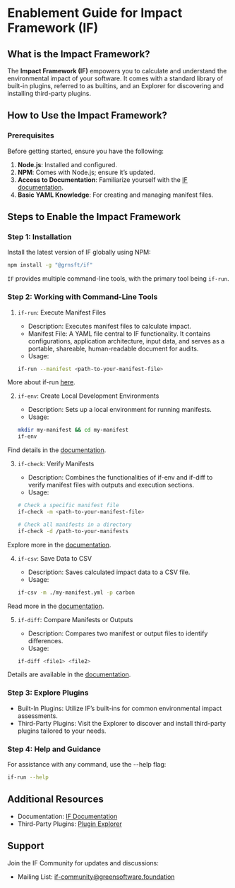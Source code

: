 # Enablement Guide for Impact Framework (IF)

## What is the Impact Framework?

The **Impact Framework (IF)** empowers you to calculate and understand the environmental impact of your software. It comes with a standard library of built-in plugins, referred to as builtins, and an Explorer for discovering and installing third-party plugins.

## How to Use the Impact Framework?

### Prerequisites

Before getting started, ensure you have the following:

1. **Node.js**: Installed and configured.
2. **NPM**: Comes with Node.js; ensure it’s updated.
3. **Access to Documentation**: Familiarize yourself with the [IF documentation](https://if.greensoftware.foundation/).
4. **Basic YAML Knowledge**: For creating and managing manifest files.

## Steps to Enable the Impact Framework

### Step 1: Installation

Install the latest version of IF globally using NPM:

```sh
npm install -g "@grnsft/if"
```

`IF` provides multiple command-line tools, with the primary tool being `if-run`.

### Step 2: Working with Command-Line Tools

1. `if-run`: Execute Manifest Files

   - Description: Executes manifest files to calculate impact.
   - Manifest File: A YAML file central to IF functionality. It contains configurations, application architecture, input data, and serves as a portable, shareable, human-readable document for audits.
   - Usage:

   ```sh
   if-run --manifest <path-to-your-manifest-file>
   ```

More about if-run [here](https://if.greensoftware.foundation/reference/cli#if-run).

2. `if-env`: Create Local Development Environments

   - Description: Sets up a local environment for running manifests.
   - Usage:

   ```sh
   mkdir my-manifest && cd my-manifest
   if-env
   ```

Find details in the [documentation](https://if.greensoftware.foundation/reference/cli#if-env).

3. `if-check`: Verify Manifests

   - Description: Combines the functionalities of if-env and if-diff to verify manifest files with outputs and execution sections.
   - Usage:

   ```sh
   # Check a specific manifest file
   if-check -m <path-to-your-manifest-file>

   # Check all manifests in a directory
   if-check -d /path-to-your-manifests
   ```

Explore more in the [documentation](https://if.greensoftware.foundation/reference/cli#if-check).

4. `if-csv`: Save Data to CSV

   - Description: Saves calculated impact data to a CSV file.
   - Usage:

   ```sh
   if-csv -m ./my-manifest.yml -p carbon
   ```

Read more in the [documentation](https://if.greensoftware.foundation/reference/cli#if-csv).

5. `if-diff`: Compare Manifests or Outputs

   - Description: Compares two manifest or output files to identify differences.
   - Usage:

   ```sh
   if-diff <file1> <file2>
   ```

Details are available in the [documentation](https://if.greensoftware.foundation/reference/cli#if-diff).

### Step 3: Explore Plugins

- Built-In Plugins: Utilize IF’s built-ins for common environmental impact assessments.
- Third-Party Plugins: Visit the Explorer to discover and install third-party plugins tailored to your needs.

### Step 4: Help and Guidance

For assistance with any command, use the --help flag:

```sh
if-run --help
```

## Additional Resources

- Documentation: [IF Documentation](https://if.greensoftware.foundation)
- Third-Party Plugins: [Plugin Explorer](https://explorer.if.greensoftware.foundation)

## Support

Join the IF Community for updates and discussions:

- Mailing List: [if-community@greensoftware.foundation](https://groups.google.com/u/1/a/greensoftware.foundation/g/if-community)
